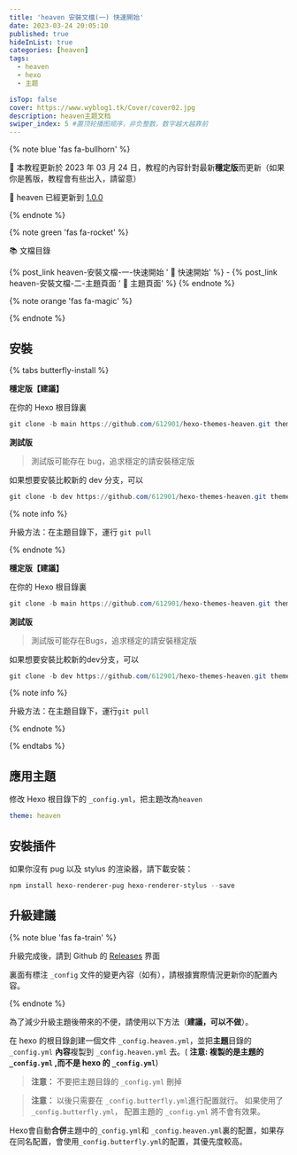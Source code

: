 ```yaml
---
title: 'heaven 安裝文檔(一) 快速開始'
date: 2023-03-24 20:05:10
published: true
hideInList: true
categories: [heaven]
tags:
  - heaven
  - hexo
  - 主题

isTop: false
cover: https://www.wyblog1.tk/Cover/cover02.jpg
description: heaven主题文档
swiper_index: 5 #置顶轮播图顺序，非负整数，数字越大越靠前
---
```


{% note blue 'fas fa-bullhorn' %}

 📖  本教程更新於 2023 年 03 月 24 日，教程的內容針對最新**穩定版**而更新（如果你是舊版，教程會有些出入，請留意）

 🦋  heaven 已經更新到 [1.0.0](https://github.com/612901/hexo-themes-heaven/releases/tag/1.0.0)

{% endnote %}

{% note green 'fas fa-rocket' %}

 📚  文檔目錄

{% post_link heaven-安裝文檔-一-快速開始 ' 🚀 快速開始' %} - {% post_link heaven-安裝文檔-二-主題頁面 ' 📑 主題頁面' %} 
{% endnote %}

{% note orange 'fas fa-magic' %}


{% endnote %}

## 安裝

{% tabs butterfly-install %}

<!-- tab Git安裝 (Github) @fab fa-github-square -->

**穩定版【建議】**

在你的 Hexo 根目錄裏

```powershell
git clone -b main https://github.com/612901/hexo-themes-heaven.git themes/heaven
```

**測試版**

> 測試版可能存在 bug，追求穩定的請安裝穩定版

如果想要安裝比較新的 dev 分支，可以

```powershell
git clone -b dev https://github.com/612901/hexo-themes-heaven.git themes/heaven
```

{% note info %}

升級方法：在主題目錄下，運行 `git pull`

{% endnote %}

<!-- endtab -->



<!-- tab Git安裝 (Gitee) @fab fa-git-square -->

**穩定版【建議】**

在你的 Hexo 根目錄裏

```powershell
git clone -b main https://github.com/612901/hexo-themes-heaven.git themes/heaven
```

**測試版**

> 測試版可能存在Bugs，追求穩定的請安裝穩定版

如果想要安裝比較新的dev分支，可以

```powershell
git clone -b dev https://github.com/612901/hexo-themes-heaven.git themes/heaven
```

{% note info %}

升級方法：在主題目錄下，運行`git pull`

{% endnote %}

<!-- endtab -->

{% endtabs %}

## 應用主題

修改 Hexo 根目錄下的 `_config.yml`，把主題改為`heaven`

```yaml
theme: heaven
```

## 安裝插件

如果你沒有 pug 以及 stylus 的渲染器，請下載安裝：

```powershell
npm install hexo-renderer-pug hexo-renderer-stylus --save
```

## 升級建議

{% note blue 'fas fa-train' %}

升級完成後，請到 Github 的 [Releases](https://github.com/612901/hexo-themes-heaven/releases) 界面 

裏面有標注  `_config` 文件的變更內容（如有），請根據實際情況更新你的配置內容。

{% endnote %}

為了減少升級主題後帶來的不便，請使用以下方法（**建議，可以不做**）。

在 hexo 的根目錄創建一個文件 `_config.heaven.yml`，並把**主題**目錄的 `_config.yml` **內容**複製到 `_config.heaven.yml` 去。( **注意: 複製的是主題的 `_config.yml` ,而不是 hexo 的 `_config.yml`**)

> **注意：** 不要把主題目錄的 `_config.yml` 刪掉

> **注意：** 以後只需要在 `_config.butterfly.yml`進行配置就行。
> 如果使用了 `_config.butterfly.yml`， 配置主題的 `_config.yml` 將不會有效果。

Hexo會自動**合併**主題中的`_config.yml`和 `_config.heaven.yml`裏的配置，如果存在同名配置，會使用`_config.butterfly.yml`的配置，其優先度較高。
